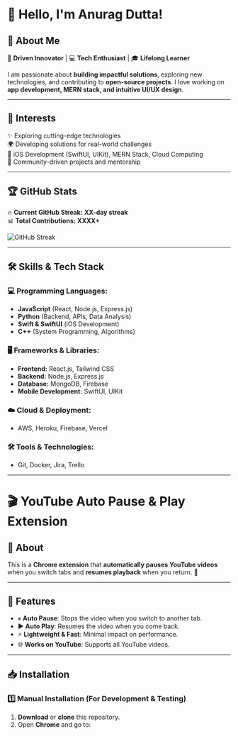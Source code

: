 # 👋 Hello, I'm Anurag Dutta!  

## 🚀 About Me  
🌟 **Driven Innovator** | 💻 **Tech Enthusiast** | 🎓 **Lifelong Learner**  

I am passionate about **building impactful solutions**, exploring new technologies, and contributing to **open-source projects**. I love working on **app development, MERN stack, and intuitive UI/UX design**.  

---

## 👀 Interests  
✨ Exploring cutting-edge technologies  
🌍 Developing solutions for real-world challenges  
📱 iOS Development (SwiftUI, UIKit), MERN Stack, Cloud Computing  
🌱 Community-driven projects and mentorship  

---

## 🏆 GitHub Stats  

🔥 **Current GitHub Streak:** **XX-day streak**  
📊 **Total Contributions:** **XXXX+**  

![GitHub Streak](https://github-readme-streak-stats.herokuapp.com?user=Anurag12kaari&theme=dark&hide_border=true)  

---

## 🛠 Skills & Tech Stack  

### **💻 Programming Languages:**  
- **JavaScript** (React, Node.js, Express.js)  
- **Python** (Backend, APIs, Data Analysis)  
- **Swift & SwiftUI** (iOS Development)  
- **C++** (System Programming, Algorithms)  

### **🖥️ Frameworks & Libraries:**  
- **Frontend:** React.js, Tailwind CSS  
- **Backend:** Node.js, Express.js  
- **Database:** MongoDB, Firebase  
- **Mobile Development:** SwiftUI, UIKit  

### **☁️ Cloud & Deployment:**  
- AWS, Heroku, Firebase, Vercel  

### **🛠 Tools & Technologies:**  
- Git, Docker, Jira, Trello  

---

# 🎬 YouTube Auto Pause & Play Extension  

## 📌 About  
This is a **Chrome extension** that **automatically pauses YouTube videos** when you switch tabs and **resumes playback** when you return. 🚀  

---

## 🎯 Features  
- ⏸ **Auto Pause**: Stops the video when you switch to another tab.  
- ▶️ **Auto Play**: Resumes the video when you come back.  
- ⚡ **Lightweight & Fast**: Minimal impact on performance.  
- 🌐 **Works on YouTube**: Supports all YouTube videos.  

---

## 📥 Installation  

### **1️⃣ Manual Installation (For Development & Testing)**  
1. **Download** or **clone** this repository.  
2. Open **Chrome** and go to:  
